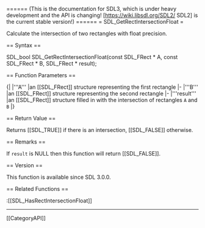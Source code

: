 ====== (This is the documentation for SDL3, which is under heavy development and the API is changing! [https://wiki.libsdl.org/SDL2/ SDL2] is the current stable version!) ======
= SDL_GetRectIntersectionFloat =

Calculate the intersection of two rectangles with float precision.

== Syntax ==

<syntaxhighlight lang='c'>
SDL_bool SDL_GetRectIntersectionFloat(const SDL_FRect * A,
                            const SDL_FRect * B,
                            SDL_FRect * result);
</syntaxhighlight>

== Function Parameters ==

{|
|'''A'''
|an [[SDL_FRect]] structure representing the first rectangle
|-
|'''B'''
|an [[SDL_FRect]] structure representing the second rectangle
|-
|'''result'''
|an [[SDL_FRect]] structure filled in with the intersection of rectangles <code>A</code> and <code>B</code>
|}

== Return Value ==

Returns [[SDL_TRUE]] if there is an intersection, [[SDL_FALSE]] otherwise.

== Remarks ==

If <code>result</code> is NULL then this function will return
[[SDL_FALSE]].

== Version ==

This function is available since SDL 3.0.0.

== Related Functions ==

:[[SDL_HasRectIntersectionFloat]]

----
[[CategoryAPI]]



